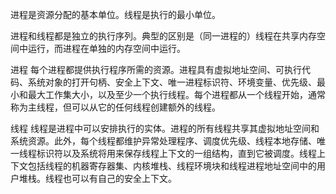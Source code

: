 进程是资源分配的基本单位。线程是执行的最小单位。

进程和线程都是独立的执行序列。典型的区别是（同一进程的）线程在共享内存空间中运行，而进程在单独的内存空间中运行。

进程
每个进程都提供执行程序所需的资源。进程具有虚拟地址空间、可执行代码、系统对象的打开句柄、安全上下文、唯一进程标识符、环境变量、优先级、最小和最大工作集大小，以及至少一个执行线程。每个进程都从一个线程开始，通常称为主线程，但可以从它的任何线程创建额外的线程。

线程
线程是进程中可以安排执行的实体。进程的所有线程共享其虚拟地址空间和系统资源。此外，每个线程都维护异常处理程序、调度优先级、线程本地存储、唯一线程标识符以及系统将用来保存线程上下文的一组结构，直到它被调度。线程上下文包括线程的机器寄存器集、内核堆栈、线程环境块和线程进程地址空间中的用户堆栈。线程也可以有自己的安全上下文。